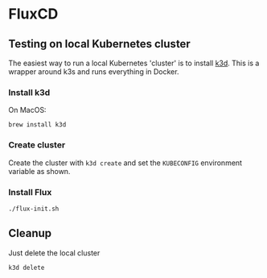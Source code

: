 # FluxCD

## Testing on local Kubernetes cluster
The easiest way to run a local Kubernetes 'cluster' is to install [k3d](https://github.com/rancher/k3d). This is a wrapper around k3s and runs everything in Docker.

### Install k3d
On MacOS:
```
brew install k3d
```

### Create cluster
Create the cluster with `k3d create` and set the `KUBECONFIG` environment variable as shown.

### Install Flux
```
./flux-init.sh
```

## Cleanup
Just delete the local cluster
```
k3d delete
```
